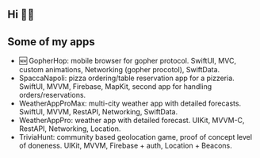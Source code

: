 ## Hi 🧙‍♂️

## Some of my apps

- 🆕 GopherHop: mobile browser for gopher protocol. SwiftUI, MVC, custom animations, Networking (gopher procotol), SwiftData.
- SpaccaNapoli: pizza ordering/table reservation app for a pizzeria. SwiftUI, MVVM, Firebase, MapKit, second app for handling orders/reservations.
- WeatherAppProMax: multi-city weather app with detailed forecasts. SwiftUI, MVVM, RestAPI, Networking, SwiftData.
- WeatherAppPro: weather app with detailed forecast. UIKit, MVVM-C, RestAPI, Networking, Location.
- TriviaHunt: community based geolocation game, proof of concept level of doneness. UIKit, MVVM, Firebase + auth, Location + Beacons.

<!--
**flashyhuckle/flashyhuckle** is a ✨ _special_ ✨ repository because its `README.md` (this file) appears on your GitHub profile.

Here are some ideas to get you started:

- 🔭 I’m currently working on ...
- 🌱 I’m currently learning ...
- 👯 I’m looking to collaborate on ...
- 🤔 I’m looking for help with ...
- 💬 Ask me about ...
- 📫 How to reach me: ...
- 😄 Pronouns: ...
- ⚡ Fun fact: ...
-->

